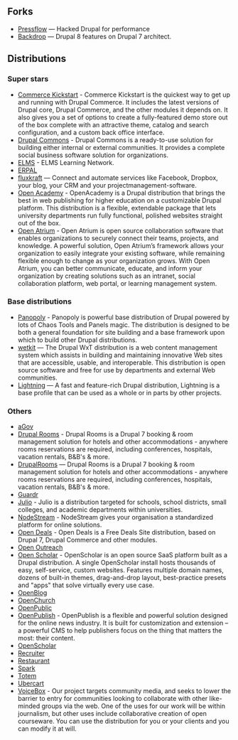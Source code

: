 ## Forks

- [Pressflow](https://github.com/pressflow) — Hacked Drupal for performance
- [Backdrop](http://backdropcms.org/) — Drupal 8 features on Drupal 7 architect.

## Distributions

### Super stars

- [Commerce Kickstart](https://www.drupal.org/project/commerce_kickstart) - Commerce Kickstart is the quickest way to get up and running with Drupal Commerce. It includes the latest versions of Drupal core, Drupal Commerce, and the other modules it depends on. It also gives you a set of options to create a fully-featured demo store out of the box complete with an attractive theme, catalog and search configuration, and a custom back office interface.
- [Drupal Commons](https://www.drupal.org/project/commons) - Drupal Commons is a ready-to-use solution for building either internal or external communities. It provides a complete social business software solution for organizations.
- [ELMS](http://www.elmsln.org) - ELMS Learning Network.
- [ERPAL](https://drupal.org/project/erpal)
- [fluxkraft](http://www.fluxkraft.com) — Connect and automate services like Facebook, Dropbox, your blog, your CRM and your projectmanagement-software.
- [Open Academy](https://www.drupal.org/project/openacademy) - OpenAcademy is a Drupal distribution that brings the best in web publishing for higher education on a customizable Drupal platform. This distribution is a flexible, extendable package that lets university departments run fully functional, polished websites straight out of the box.
- [Open Atrium](http://openatrium.com) - Open Atrium is open source collaboration software that enables organizations to securely connect their teams, projects, and knowledge. A powerful solution, Open Atrium’s framework allows your organization to easily integrate your existing software, while remaining flexible enough to change as your organization grows. With Open Atrium, you can better communicate, educate, and inform your organization by creating solutions such as an intranet, social collaboration platform, web portal, or learning management system.

### Base distributions

- [Panopoly](https://www.drupal.org/project/panopoly) - Panopoly is powerful base distribution of Drupal powered by lots of Chaos Tools and Panels magic. The distribution is designed to be both a general foundation for site building and a base framework upon which to build other Drupal distributions.
- [wetkit](https://www.drupal.org/project/wetkit) — The Drupal WxT distribution is a web content management system which assists in building and maintaining innovative Web sites that are accessible, usable, and interoperable. This distribution is open source software and free for use by departments and external Web communities.
- [Lightning](https://www.drupal.org/project/lightning) — A fast and feature-rich Drupal distribution, Lightning is a base profile that can be used as a whole or in parts by other projects.

### Others

- [aGov](https://drupal.org/project/agov)
- [Drupal Rooms](http://www.drupalrooms.com) - Drupal Rooms is a Drupal 7 booking & room management solution for hotels and other accommodations - anywhere rooms reservations are required, including conferences, hospitals, vacation rentals, B&B's & more.
- [DrupalRooms](http://www.drupalrooms.com) — Drupal Rooms is a Drupal 7 booking & room management solution for hotels and other accommodations - anywhere rooms reservations are required, including conferences, hospitals, vacation rentals, B&B's & more.
- [Guardr](https://drupal.org/project/guardr)
- [Julio](https://www.drupal.org/project/julio) - Julio is a distribution targeted for schools, school districts, small colleges, and academic departments within universities.
- [NodeStream](http://www.nodestream.org) - NodeStream gives your organisation a standardized platform for online solutions.
- [Open Deals](https://www.drupal.org/project/opendeals) - Open Deals is a Free Deals Site distribution, based on Drupal 7, Drupal Commerce and other modules.
- [Open Outreach](https://drupal.org/project/openoutreach)
- [Open Scholar](http://theopenscholar.org) - OpenScholar is an open source SaaS platform built as a Drupal distribution. A single OpenScholar install hosts thousands of easy, self-service, custom websites. Features multiple domain names, dozens of built-in themes, drag-and-drop layout, best-practice presets and "apps" that solve virtually every use case.
- [OpenBlog](https://drupal.org/project/openblog)
- [OpenChurch](https://drupal.org/project/openchurch)
- [OpenPublic](https://drupal.org/project/openpublic)
- [OpenPublish](http://openpublishapp.com) - OpenPublish is a flexible and powerful solution designed for the online news industry. It is built for customization and extension – a powerful CMS to help publishers focus on the thing that matters the most: their content.
- [OpenScholar](http://theopenscholar.org)
- [Recruiter](https://drupal.org/project/recruiter)
- [Restaurant](https://drupal.org/project/restaurant)
- [Spark](https://drupal.org/project/spark)
- [Totem](https://drupal.org/project/totem)
- [Ubercart](https://drupal.org/project/ubercart)
- [VoiceBox](https://www.drupal.org/project/voicebox) - Our project targets community media, and seeks to lower the barrier to entry for communities looking to collaborate with other like-minded groups via the web. One of the uses for our work will be within journalism, but other uses include collaborative creation of open courseware.
You can use the distribution for you or your clients and you can modify it at will.
